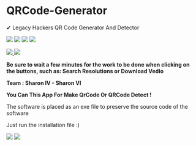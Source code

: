 # QRCode-Generator

✔ Legacy Hackers QR Code Generator And Detector

![](https://img.shields.io/badge/Language-Python-blueviolet) ![](https://img.shields.io/badge/Format-EXE-red) ![](https://img.shields.io/badge/Platform-Windows-ff69b4) ![](https://img.shields.io/badge/Creator%20-Sharon%20V-informational)

<a href="https://www.youtube.com/channel/UCSUG894jzlzMkmWcahiyyXA">
  <img src="https://img.shields.io/badge/YouTube-FF0000?style=for-the-badge&logo=youtube&logoColor=white"/>
</a>

<a href="#">
  <img src="https://img.shields.io/badge/Telegram-2CA5E0?style=for-the-badge&logo=telegram&logoColor=white"/>
</a>

**Be sure to wait a few minutes for the work to be done when clicking on the buttons, such as: Search Resolutions or Download Vedio**

**Team : Sharon IV - Sharon VI**

**You Can This App For Make QrCode Or QRCode Detect !** 

The software is placed as an exe file to preserve the source code of the software

Just run the installation file :)

![](https://s8.uupload.ir/files/bandicam_2023-04-15_10-34-05-446_zh16.jpg)
![](https://s8.uupload.ir/files/bandicam_2023-04-15_10-34-34-327_nwnz.jpg)
